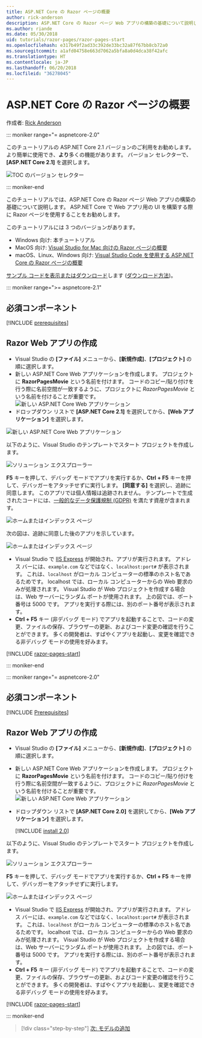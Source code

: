 ```yaml
---
title: ASP.NET Core の Razor ページの概要
author: rick-anderson
description: ASP.NET Core の Razor ページ Web アプリの構築の基礎について説明します。 Razor ページは、ASP.NET Core の Web ワークロードで推奨されています。
ms.author: riande
ms.date: 05/30/2018
uid: tutorials/razor-pages/razor-pages-start
ms.openlocfilehash: e317b49f2ad33c392de33bc32a87f67bb8cb72a0
ms.sourcegitcommit: a1afd04758e663d7062a5bfa8a0d4dca38f42afc
ms.translationtype: HT
ms.contentlocale: ja-JP
ms.lasthandoff: 06/20/2018
ms.locfileid: "36278045"
---
```

# <a name="get-started-with-razor-pages-in-aspnet-core"></a>ASP.NET Core の Razor ページの概要

作成者: [Rick Anderson](https://twitter.com/RickAndMSFT)

::: moniker range="= aspnetcore-2.0"

このチュートリアルの ASP.NET Core 2.1 バージョンのご利用をお勧めします。 より簡単に使用でき、**より**多くの機能があります。 バージョン セレクターで、**[ASP.NET Core 2.1]** を選択します。

![TOC のバージョン セレクター](razor-pages-start/_static/v21.png)

::: moniker-end

このチュートリアルでは、ASP.NET Core の Razor ページ Web アプリの構築の基礎について説明します。 ASP.NET Core で Web アプリ用の UI を構築する際に Razor ページを使用することをお勧めします。

このチュートリアルには 3 つのバージョンがあります。

* Windows 向け: 本チュートリアル
* MacOS 向け: [Visual Studio for Mac 向けの Razor ページの概要 ](xref:tutorials/razor-pages-mac/razor-pages-start)
* macOS、Linux、Windows 向け: [Visual Studio Code を使用する ASP.NET Core の Razor ページの概要](xref:tutorials/razor-pages-vsc/razor-pages-start)

[サンプル コードを表示またはダウンロード](https://github.com/aspnet/Docs/tree/master/aspnetcore/tutorials/razor-pages/razor-pages-start/sample)します ([ダウンロード方法](xref:tutorials/index#how-to-download-a-sample))。

::: moniker range=">= aspnetcore-2.1"

## <a name="prerequisites"></a>必須コンポーネント

[!INCLUDE [prerequisites](~/includes/net-core-prereqs-windows.md)]

## <a name="create-a-razor-web-app"></a>Razor Web アプリの作成

* Visual Studio の **[ファイル]** メニューから、**[新規作成]**、**[プロジェクト]** の順に選択します。
* 新しい ASP.NET Core Web アプリケーションを作成します。 プロジェクトに **RazorPagesMovie** という名前を付けます。 コードのコピー/貼り付けを行う際に名前空間が一致するように、プロジェクトに *RazorPagesMovie* という名前を付けることが重要です。
 ![新しい ASP.NET Core Web アプリケーション](razor-pages-start/_static/np_2.1.png)
* ドロップダウン リストで **[ASP.NET Core 2.1]** を選択してから、**[Web アプリケーション]** を選択します。

 ![新しい ASP.NET Core Web アプリケーション](razor-pages-start/_static/np_2_2.1.png)

以下のように、Visual Studio のテンプレートでスタート プロジェクトを作成します。

![ソリューション エクスプローラー](razor-pages-start/_static/se2.1.png)

**F5** キーを押して、デバッグ モードでアプリを実行するか、**Ctrl + F5** キーを押して、デバッガーをアタッチせずに実行します。 **[同意する]** を選択し、追跡に同意します。 このアプリでは個人情報は追跡されません。 テンプレートで生成されたコードには、[一般的なデータ保護規制 (GDPR)](xref:security/gdpr) を満たす資産が含まれます。

![ホームまたはインデックス ページ](razor-pages-start/_static/homeGDPR.png)

次の図は、追跡に同意した後のアプリを示しています。

![ホームまたはインデックス ページ](razor-pages-start/_static/home2.1.png)

* Visual Studio で [IIS Express](/iis/extensions/introduction-to-iis-express/iis-express-overview) が開始され、アプリが実行されます。 アドレス バーには、`example.com` などではなく、`localhost:port#` が表示されます。 これは、`localhost` がローカル コンピューターの標準のホスト名であるためです。 localhost では、ローカル コンピューターからの Web 要求のみが処理されます。 Visual Studio が Web プロジェクトを作成する場合は、Web サーバーにランダム ポートが使用されます。 上の図では、ポート番号は 5000 です。 アプリを実行する際には、別のポート番号が表示されます。
* **Ctrl + F5** キー (非デバッグ モード) でアプリを起動することで、コードの変更、ファイルの保存、ブラウザーの更新、およびコード変更の確認を行うことができます。 多くの開発者は、すばやくアプリを起動し、変更を確認できる非デバッグ モードの使用を好みます。

[!INCLUDE [razor-pages-start](~/includes/RP/2.1/razor-pages-start.md)]

::: moniker-end

::: moniker range="= aspnetcore-2.0"

## <a name="prerequisites"></a>必須コンポーネント

[!INCLUDE [Prerequisites](~/includes/net-core-prereqs-windows.md)]

## <a name="create-a-razor-web-app"></a>Razor Web アプリの作成

* Visual Studio の **[ファイル]** メニューから、**[新規作成]**、**[プロジェクト]** の順に選択します。
* 新しい ASP.NET Core Web アプリケーションを作成します。 プロジェクトに **RazorPagesMovie** という名前を付けます。 コードのコピー/貼り付けを行う際に名前空間が一致するように、プロジェクトに *RazorPagesMovie* という名前を付けることが重要です。
  ![新しい ASP.NET Core Web アプリケーション](../../razor-pages/index/_static/np.png)
* ドロップダウン リストで **[ASP.NET Core 2.0]** を選択してから、**[Web アプリケーション]** を選択します。

  [!INCLUDE [install 2.0](~/includes/dotnetcore-on-dotnetfx-vs.md)]

以下のように、Visual Studio のテンプレートでスタート プロジェクトを作成します。

![ソリューション エクスプローラー](razor-pages-start/_static/se.png)

**F5** キーを押して、デバッグ モードでアプリを実行するか、**Ctrl + F5** キーを押して、デバッガーをアタッチせずに実行します。

![ホームまたはインデックス ページ](razor-pages-start/_static/home.png)

* Visual Studio で [IIS Express](/iis/extensions/introduction-to-iis-express/iis-express-overview) が開始され、アプリが実行されます。 アドレス バーには、`example.com` などではなく、`localhost:port#` が表示されます。 これは、`localhost` がローカル コンピューターの標準のホスト名であるためです。 localhost では、ローカル コンピューターからの Web 要求のみが処理されます。 Visual Studio が Web プロジェクトを作成する場合は、Web サーバーにランダム ポートが使用されます。 上の図では、ポート番号は 5000 です。 アプリを実行する際には、別のポート番号が表示されます。
* **Ctrl + F5** キー (非デバッグ モード) でアプリを起動することで、コードの変更、ファイルの保存、ブラウザーの更新、およびコード変更の確認を行うことができます。 多くの開発者は、すばやくアプリを起動し、変更を確認できる非デバッグ モードの使用を好みます。

[!INCLUDE [razor-pages-start](~/includes/RP/2.1/razor-pages-start.md)]

::: moniker-end

> [!div class="step-by-step"]
> [次: モデルの追加](xref:tutorials/razor-pages/model)
